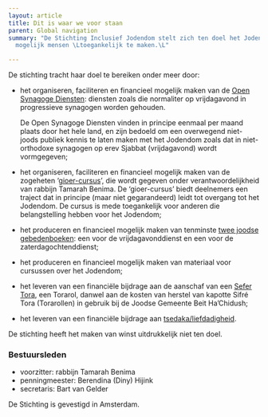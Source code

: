 ```yaml
---
layout: article
title: Dit is waar we voor staan
parent: Global navigation
summary: "De Stichting Inclusief Jodendom stelt zich ten doel het Jodendom voor zoveel
  mogelijk mensen \Ltoegankelijk te maken.\L"

---
```

De stichting tracht haar doel te bereiken onder meer door:

* het organiseren, faciliteren en financieel mogelijk maken van de <a href="/open-synagoge" class="pat-inject" data-pat-inject="history: record">Open Synagoge Diensten</a>: diensten zoals die normaliter op vrijdagavond in progressieve synagogen worden gehouden.

  De Open Synagoge Diensten vinden in principe eenmaal per maand plaats door het hele land, en zijn bedoeld om een overwegend niet-joods publiek kennis te laten maken met het Jodendom zoals dat in niet-orthodoxe synagogen op erev Sjabbat (vrijdagavond) wordt vormgegeven;
* het organiseren, faciliteren en financieel mogelijk maken van de zogeheten ‘<a href="/gioer" class="pat-inject" data-pat-inject="history: record">gioer-cursus</a>’, die wordt gegeven onder verantwoordelijkheid van rabbijn Tamarah Benima. De ‘gioer-cursus’ biedt deelnemers een traject dat in principe (maar niet gegarandeerd) leidt tot overgang tot het Jodendom. De cursus is mede toegankelijk voor anderen die belangstelling hebben voor het Jodendom;
* het produceren en financieel mogelijk maken van tenminste <a href="/gebedenboeken" class="pat-inject" data-pat-inject="history: record">twee joodse gebedenboeken</a>: een voor de vrijdagavonddienst en een voor de zaterdagochtenddienst;
* het produceren en financieel mogelijk maken van materiaal voor cursussen over het Jodendom;
* het leveren van een financiële bijdrage aan de aanschaf van een <a href="/liefdadigheid" class="pat-inject" data-pat-inject="history: record">Sefer Tora</a>, een Torarol, danwel aan de kosten van herstel van kapotte Sifré Tora (Torarollen) in gebruik bij de Joodse Gemeente Beit Ha’Chidush;
* het leveren van een financiële bijdrage aan <a href="/liefdadigheid" class="pat-inject" data-pat-inject="history: record">tsedaka/liefdadigheid</a>.

De stichting heeft het maken van winst uitdrukkelijk niet ten doel.

### Bestuursleden

* voorzitter: rabbijn Tamarah Benima
* penningmeester: Berendina (Diny) Hijink
* secretaris: Bart van Gelder

De Stichting is gevestigd in Amsterdam.